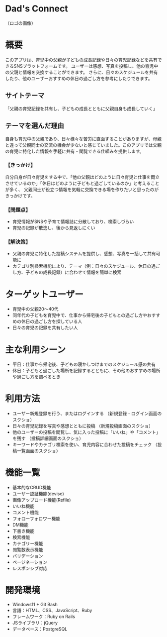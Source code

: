 # Dad's Connect

（ロゴの画像）

# 概要
このアプリは、育児中の父親が子どもの成長記録や日々の育児記録などを共有できるSNSプラットフォームです。
ユーザーは感想、写真を投稿し、他の育児中の父親と情報を交換することができます。 
さらに、日々のスケジュールを共有したり、他のユーザーおすすめの休日の過ごし方を参考にしたりできます。

## サイトテーマ
「父親の育児記録を共有し、子どもの成長とともに父親自身も成長していく」

## テーマを選んだ理由
自身も育児中の父親であり、日々様々な苦労に直面することがありますが、母親と違って父親同士の交流の機会が少ないと感じていました。このアプリでは父親の育児に特化した情報を手軽に共有・閲覧できる仕組みを提供します。

### 【きっかけ】
自分自身が日々育児をする中で、「他の父親はどのように日々育児と仕事を両立させているのか」「休日はどのように子どもと過ごしているのか」と考えることが多く、 父親同士が役立つ情報を気軽に交換できる場を作りたいと思ったのがきっかけです。

### 【問題点】
- 育児情報がSNSや子育て情報誌に分散しており、検索しづらい
- 育児の記録が散逸し、後から見返しにくい

### 【解決策】
- 父親の育児に特化した投稿システムを提供し、感想、写真を一括して共有可能に
- カテゴリ別検索機能により、テーマ（例：日々のスケジュール、休日の過ごし方、子どもの成長記録）に合わせて情報を簡単に検索

# ターゲットユーザー 
- 育児中の父親20〜40代
- 同年代の子どもを育児中で、仕事から帰宅後の子どもとの過ごし方やおすすめの休日の過ごし方を探している人
- 日々の育児の記録を共有したい人

# 主な利用シーン
- 平日：仕事から帰宅後、子どもの寝かしつけまでのスケジュール感の共有
- 休日：子どもと過ごした場所を記録するとともに、その他のおすすめの場所や過ごし方を調べるとき

# 利用方法
- ユーザー新規登録を行う、またはログインする （新規登録・ログイン画面のスクショ）
- 日々の育児記録を写真や感想とともに投稿 （新規投稿画面のスクショ）
- 他のユーザーの投稿を閲覧し、気に入った投稿に「いいね」や「コメント」を残す （投稿詳細画面のスクショ）
- キーワードやカテゴリ検索を使い、育児内容に合わせた投稿をチェック （投稿一覧画面のスクショ）

# 機能一覧
- 基本的なCRUD機能
- ユーザー認証機能(devise)
- 画像アップロード機能(Refile)
- いいね機能
- コメント機能
- フォローフォロワー機能
- DM機能
- 下書き機能
- 検索機能
- カテゴリー機能
- 閲覧数表示機能
- バリデーション
- ページネーション
- レスポンシブ対応

# 開発環境
- Windows11 + Git Bash
- 言語：HTML、CSS、JavaScript、Ruby
- フレームワーク：Ruby on Rails
- JSライブラリ：jQuery
- データベース：PostgreSQL
